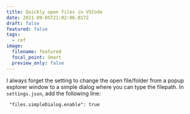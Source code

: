 ```yaml
---
title: Quickly open files in VSCode
date: 2021-09-05T21:02:06.017Z
draft: false
featured: false
tags:
  - ref
image:
  filename: featured
  focal_point: Smart
  preview_only: false
---
```

I always forget the setting to change the open file/folder from a popup explorer window to a simple dialog where you can type the filepath. In `settings.json`, add the following line:

` "files.simpleDialog.enable": true`